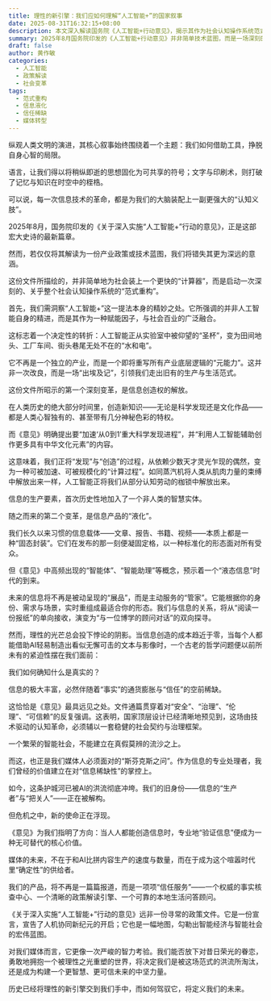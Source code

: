 ```yaml
---
title: 理性的新引擎：我们应如何理解“人工智能+”的国家叙事
date: 2025-08-31T16:32:15+08:00
description: 本文深入解读国务院《人工智能+行动意见》，揭示其作为社会认知操作系统范式重构的深远意义，探讨信息创造权解放、信息产品液化及媒体在信任稀缺时代的新使命。
summary: 2025年8月国务院印发的《人工智能+行动意见》并非简单技术蓝图，而是一场深刻的社会认知操作系统范式重构。文章深入分析了信息创造权的解放、信息产品的“液化”趋势，并指出在信息极大丰富背景下，媒体如何从信息生产者转变为“确定性”的供给者，迎接人机协同新纪元。
draft: false
author: 黄作敏
categories:
  - 人工智能
  - 政策解读
  - 社会变革
tags:
  - 范式重构
  - 信息液化
  - 信任稀缺
  - 媒体转型
---
```



纵观人类文明的演进，其核心叙事始终围绕着一个主题：我们如何借助工具，挣脱自身心智的局限。  
  
语言，让我们得以将稍纵即逝的思想固化为可共享的符号；文字与印刷术，则打破了记忆与知识在时空中的桎梏。  
  
可以说，每一次信息技术的革命，都是为我们的大脑装配上一副更强大的“认知义肢”。  
  
2025年8月，国务院印发的《关于深入实施“人工智能+”行动的意见》，正是这部宏大史诗的最新篇章。  
  
然而，若仅仅将其解读为一份产业政策或技术蓝图，我们将错失其更为深远的意涵。  
  
这份文件所描绘的，并非简单地为社会装上一个更快的“计算器”，而是启动一次深刻的、关乎整个社会认知操作系统的“范式重构”。  
  
首先，我们需洞察“人工智能+”这一提法本身的精妙之处。它所强调的并非人工智能自身的精进，而是其作为一种赋能因子，与社会百业的广泛融合。  
  
这标志着一个决定性的转折：人工智能正从实验室中被仰望的“圣杯”，变为田间地头、工厂车间、街头巷尾无处不在的“水和电”。  
  
它不再是一个独立的产业，而是一个即将重写所有产业底层逻辑的“元能力”。这并非一次改良，而是一场“出埃及记”，引领我们走出旧有的生产与生活范式。  
  
这份文件所昭示的第一个深刻变革，是信息创造权的解放。  
  
在人类历史的绝大部分时间里，创造新知识——无论是科学发现还是文化作品——都是人类心智独有的、甚至带有几分神秘色彩的特权。  
  
而《意见》明确提出要“加速‘从0到1’重大科学发现进程”，并“利用人工智能辅助创作更多具有中华文化元素”的内容。  
  
这意味着，我们正将“发现”与“创造”的过程，从依赖少数天才灵光乍现的偶然，变为一种可被加速、可被规模化的“计算过程”。如同蒸汽机将人类从肌肉力量的束缚中解放出来一样，人工智能正将我们从部分认知劳动的枷锁中解放出来。  
  
信息的生产要素，首次历史性地加入了一个非人类的智慧实体。  
  
随之而来的第二个变革，是信息产品的“液化”。  
  
我们长久以来习惯的信息载体——文章、报告、书籍、视频——本质上都是一种“固态封装”。它们在发布的那一刻便凝固定格，以一种标准化的形态面对所有受众。  
  
但《意见》中高频出现的“智能体”、“智能助理”等概念，预示着一个“液态信息”时代的到来。  
  
未来的信息将不再是被动呈现的“展品”，而是主动服务的“管家”。它能根据你的身份、需求与场景，实时重组成最适合你的形态。我们与信息的关系，将从“阅读一份报纸”的单向接收，演变为“与一位博学的顾问对话”的双向探寻。  
  
然而，理性的光芒总会投下悖论的阴影。当信息创造的成本趋近于零，当每个人都能借助AI轻易制造出看似无懈可击的文本与影像时，一个古老的哲学问题便以前所未有的紧迫性摆在我们面前：  
  
我们如何确知什么是真实的？  
  
信息的极大丰富，必然伴随着“事实”的通货膨胀与“信任”的空前稀缺。  
  
这恰恰是《意见》最具远见之处。文件通篇贯穿着对“安全”、“治理”、“伦理”、“可信赖”的反复强调。这表明，国家顶层设计已经清晰地预见到，这场由技术驱动的认知革命，必须辅以一套稳健的社会契约与治理框架。  
  
一个繁荣的智能社会，不能建立在真假莫辨的流沙之上。  
  
而这，也正是我们媒体人必须面对的“斯芬克斯之问”。作为信息的专业处理者，我们曾经的价值建立在对“信息稀缺性”的掌控上。  
  
如今，这条护城河已被AI的洪流彻底冲垮。我们的旧身份——信息的“生产者”与“把关人”——正在被解构。  
  
但危机之中，新的使命正在浮现。  
  
《意见》为我们指明了方向：当人人都能创造信息时，专业地“验证信息”便成为一种无可替代的核心价值。  
  
媒体的未来，不在于和AI比拼内容生产的速度与数量，而在于成为这个喧嚣时代里“确定性”的供给者。  
  
我们的产品，将不再是一篇篇报道，而是一项项“信任服务”——一个权威的事实核查中心、一个清晰的政策解读引擎、一个可靠的本地生活问答顾问。  
  
《关于深入实施“人工智能+”行动的意见》远非一份寻常的政策文件。它是一份宣言，宣告了人机协同新纪元的开启；它也是一幅地图，勾勒出智能经济与智能社会的宏伟蓝图。  
  
对我们媒体而言，它更像一次严峻的智力考验。我们能否放下对昔日荣光的眷恋，勇敢地拥抱一个被理性之光重塑的世界，将决定我们是被这场范式的洪流所淘汰，还是成为构建一个更智慧、更可信未来的中坚力量。  
  
历史已经将理性的新引擎交到我们手中，而如何驾驭它，将定义我们的未来。